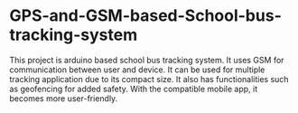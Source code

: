# GPS-and-GSM-based-School-bus-tracking-system
This project is arduino based school bus tracking system.  It uses GSM for communication between user and device. It can be used for multiple tracking application due to its compact size. It also has functionalities such as geofencing for added safety. With the compatible mobile app, it becomes more user-friendly.
